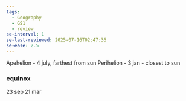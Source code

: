 ```yaml
---
tags:
  - Geography
  - GS1
  - review
se-interval: 1
se-last-reviewed: 2025-07-16T02:47:36
se-ease: 2.5
---
```

Apehelion - 4 july, farthest from sun
Perihelion - 3 jan - closest to sun

### equinox
23 sep
21 mar